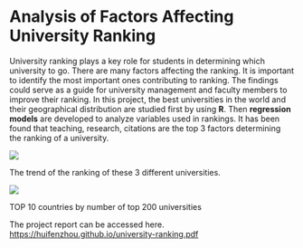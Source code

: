 # Analysis of Factors Affecting University Ranking

University ranking plays a key role for students in determining which university to go. There are many factors affecting the ranking. It is important to identify the most important ones contributing to ranking. The findings could serve as a guide for university management and faculty members to improve their ranking. In this project, the best universities in the world and their geographical distribution are studied first by using **R**. Then **regression models** are developed to analyze variables used in rankings. It has been found that teaching, research, citations are the top 3 factors determining the ranking of a university.


![](university-ranking-1.png)

The trend of the ranking of these 3 different universities.

![](university-ranking-2.png)

TOP 10 countries by number of top 200 universities

The project report can be accessed here. https://huifenzhou.github.io/university-ranking.pdf

